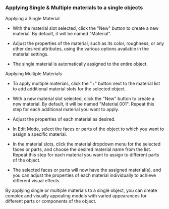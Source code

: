 ### Applying Single & Multiple materials to a single objects

Applying a Single Material

* With the material slot selected, click the "New" button to create a new material. By default, it will be named "Material".

* Adjust the properties of the material, such as its color, roughness, or any other desired attributes, using the various options available in the material settings.

* The single material is automatically assigned to the entire object.

Applying Multiple Materials

* To apply multiple materials, click the "+" button next to the material list to add additional material slots for the selected object.

* With a new material slot selected, click the "New" button to create a new material. By default, it will be named "Material.001". Repeat this step for each additional material you want to apply.

* Adjust the properties of each material as desired.

* In Edit Mode, select the faces or parts of the object to which you want to assign a specific material.

* In the material slots, click the material dropdown menu for the selected faces or parts, and choose the desired material name from the list. Repeat this step for each material you want to assign to different parts of the object.

* The selected faces or parts will now have the assigned material(s), and you can adjust the properties of each material individually to achieve different visual effects.

By applying single or multiple materials to a single object, you can create complex and visually appealing models with varied appearances for different parts or components of the object.
